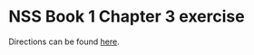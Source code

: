 # NSS Book 1 Chapter 3 exercise

Directions can be found [here](https://github.com/nashville-software-school/client-side-mastery/blob/master/book-1-the-novice/chapters/CSS_SELECTORS.md).